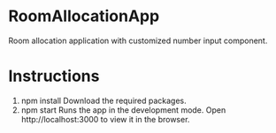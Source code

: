 # RoomAllocationApp
Room allocation application with customized number input component.

# Instructions

1. npm install
  Download the required packages.
2. npm start
Runs the app in the development mode.
Open http://localhost:3000 to view it in the browser.

